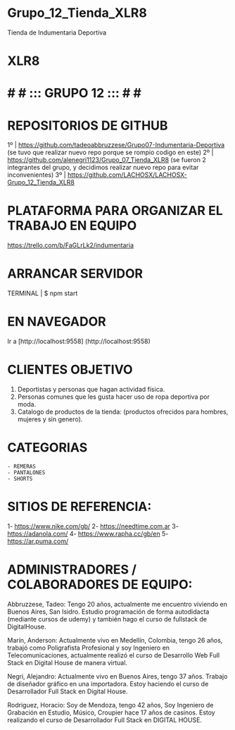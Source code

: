 # Grupo_12_Tienda_XLR8
Tienda de Indumentaria Deportiva
# XLR8

# # # ::: GRUPO 12 ::: # # # 

# REPOSITORIOS DE GITHUB
1º | https://github.com/tadeoabbruzzese/Grupo07-Indumentaria-Deportiva (se tuvo que realizar nuevo repo porque se rompio codigo en este)
2º | https://github.com/alenegri1123/Grupo_07_Tienda_XLR8 (se fueron 2 integrantes del grupo, y decidimos realizar nuevo repo para evitar inconvenientes)
3º | https://github.com/LACHOSX/LACHOSX-Grupo_12_Tienda_XLR8

# PLATAFORMA PARA ORGANIZAR EL TRABAJO EN EQUIPO
https://trello.com/b/FaGLrLk2/indumentaria

# ARRANCAR SERVIDOR
TERMINAL | $ npm start

# EN NAVEGADOR
Ir a [http://localhost:9558]
(http://localhost:9558)


# CLIENTES OBJETIVO
1.   Deportistas y personas que hagan actividad física.
2.   Personas comunes que les gusta hacer uso de ropa deportiva por moda.
3.   Catalogo de productos de la tienda: (productos ofrecidos para hombres, mujeres y sin genero).

# CATEGORIAS
	- REMERAS
	- PANTALONES
	- SHORTS

# SITIOS DE REFERENCIA:
1- https://www.nike.com/gb/
2- https://needtime.com.ar
3- https://adanola.com/
4- https://www.rapha.cc/gb/en
5- https://ar.puma.com/

# ADMINISTRADORES / COLABORADORES DE EQUIPO:
Abbruzzese, Tadeo: Tengo 20 años, actualmente me encuentro viviendo en Buenos Aires, San Isidro. Estudio programación de forma autodidacta (mediante cursos de udemy) y también hago el curso de fullstack de DigitalHouse.

Marín, Anderson: Actualmente vivo en Medellín, Colombia, tengo 26 años, trabajó como Poligrafista Profesional y soy Ingeniero en Telecomunicaciones, actualmente realizó el curso de Desarrollo Web Full Stack en Digital House de manera virtual.

Negri, Alejandro: Actualmente vivo en Buenos Aires, tengo 37 años. Trabajo de diseñador gráfico en una importadora. Estoy haciendo el curso de Desarrollador Full Stack en Digital House.

Rodriguez, Horacio: Soy de Mendoza, tengo 42 años, Soy Ingeniero de Grabación en Estudio, Músico, Croupier hace 17 años de casinos. Estoy realizando el curso de Desarrollador Full Stack en DIGITAL HOUSE.
